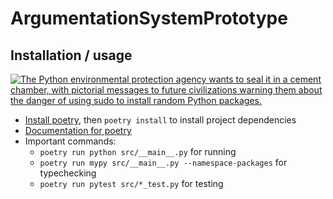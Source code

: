 # ArgumentationSystemPrototype

## Installation / usage

[![The Python environmental protection agency wants to seal it in a cement chamber, with pictorial messages to future civilizations warning them about the danger of using sudo to install random Python packages.](https://imgs.xkcd.com/comics/python_environment.png)](https://xkcd.com/1987/)

- [Install poetry](https://python-poetry.org/docs/), then `poetry install` to install project dependencies 
- [Documentation for poetry](https://python-poetry.org/docs/basic-usage/)
- Important commands:
  - `poetry run python src/__main__.py` for running
  - `poetry run mypy src/__main__.py --namespace-packages` for typechecking
  - `poetry run pytest src/*_test.py` for testing
